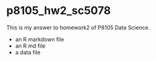 # p8105_hw2_sc5078
This is my answer to homework2 of P8105 Data Science.

- an R markdown file
- an R md file
- a data file